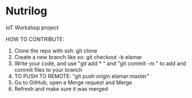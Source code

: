 # Nutrilog
IoT Workshop project

HOW TO CONTRIBUTE:
1) Clone the repo with ssh: git clone <ssh link>
2) Create a new branch like so: git checkout -b elamar 
3) Write your code, and use "git add * " and "git commit -m " to add and commit files to your branch
4) TO PUSH TO REMOTE: "git push origin elamar:master"
5) Go to GitHub, open a Merge request and Merge 
6) Refresh and make sure it was merged 


